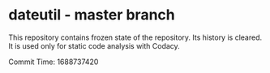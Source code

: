 # dateutil - master branch

This repository contains frozen state of the repository.
Its history is cleared. It is used only for static code
analysis with Codacy.

Commit Time: 1688737420